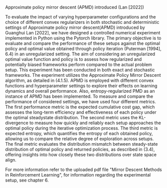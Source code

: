 Approximate policy mirror descent (APMD) introduced (Lan [2022])

To evaluate the impact of varying hyperparameter configurations and the choice of different
convex regularizers in both stochastic and deterministic settings of Approximate policy mirror descent(APMD) introduced by Guanghui Lan [2022], we have designed a
controlled numerical experiment implemented in Python using the Pytorch library. The
primary objective is to evaluate and compare the performance of these setups against the
optimal policy and optimal value obtained through policy iteration (Puterman [1994], 6.4)
in an unregularized setting. The aim of considering an unregularized optimal value function
and policy is to assess how regularized and potentially biased frameworks perform
compared to the actual problem setup.
This experiment has been conducted in both exact and stochastic frameworks. The experiment
utilizes the Approximate Policy Mirror Descent algorithm, as detailed in (4.1.5).
APMD is employed with different convex functions and hyperparameter settings to explore
their effects on learning dynamics and overall performance. Also, entropy-regularized
PMD as an instance of APMD has been implemented.
To measure and compare the performance of considered settings, we have used four
different metrics. The first performance metric is the expected cumulative cost gap, which
assesses the long-term efficiency and effectiveness of each policy under the optimal steadystate
distribution. The second metric uses the KL-divergence to measure how quickly and
reliably each setup approaches the optimal policy during the iterative optimization process.
The third metric is expected entropy, which quantifies the entropy of each obtained
policy, allowing us to compare the relative degree of exploration across setups. The final
metric evaluates the distribution mismatch between steady-state distribution of optimal
policy and returned policies, as described in (3.4), offering insights into how closely these
two distributions over state space align.

For more information refer to the uploaded pdf file "Mirror Descent Methods in
Reinforcement Learning", for information regarding the experimental setup, see chapter 6.
